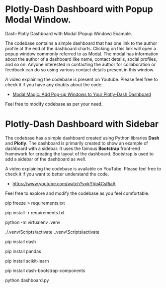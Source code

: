 # Plotly-Dash Dashboard with Popup Modal Window.

Dash-Plotly Dashboard with Modal (Popup Window) Example.

The codebase contains a simple dashboard that has one link to the author profile at the end of the dashboard charts. 
Clicking on this link will open a popup window commonly referred to as Modal.
The modal has information about the author of a dashboard like name, contact details, social profiles, and so on. 
Anyone interested in contacting the author for collaboration or feedback can do so using various contact details present in this window.

A video explaining the codebase is present on Youtube. Please feel free to check it if you have any doubts about the code.

* [Modal Magic: Add Pop-up Windows to Your Plotly-Dash Dashboard](https://www.youtube.com/watch?v=al57qXrju7A)

Feel free to modify codebase as per your need.

# Plotly-Dash Dashboard with Sidebar

The codebase has a simple dashboard created using Python libraries **Dash** and **Plotly**. The dashboard is primarily created to show an example of dashboard with a sidebar. 
It uses the famous **Bootstrap** front-end framework for creating the layout of the dashboard. Bootstrap is used to add a sidebar of the dashboard as well.

A video explaining the codebase is available on YouTube. Please feel free to check it if you want to better understand the code.

* https://www.youtube.com/watch?v=kYVo4CsRjaA

Feel free to explore and modify the codebase as you feel comfortable.


pip freeze > requirements.txt

pip install -r requirements.txt


python -m virtualenv .venv

./.venv/Scripts/activate
.\.venv\Scripts\activate


pip install dash

pip install pandas

pip install scikit-learn

pip install dash-bootstrap-components


python dashboard.py
